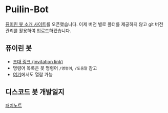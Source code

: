 # Puilin-Bot
[퓨이린 봇 소개 사이트](https://puilinbot.herokuapp.com/)를 오픈했습니다.
이제 버전 별로 폴더를 제공하지 않고 git 버전관리를 활용하여 업로드하겠습니다.
## 퓨이린 봇
* [초대 링크 (invitation link)](https://discord.com/api/oauth2/authorize?client_id=692037061414355004&permissions=305293392&scope=bot)
* 명령어 목록은 봇 명령어 `/명령어`, `/도움말` 참고
* [여기](https://puilinbot.herokuapp.com/command/)에서도 열람 가능
## 디스코드 봇 개발일지
[패치노트](https://github.com/Puilin/My-own-code/blob/master/패치노트.md)